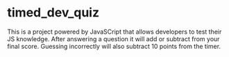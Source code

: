 # timed_dev_quiz

This is a project powered by JavaSCript that allows developers to test their JS knowledge. After answering a question it will add or subtract from your final score.
Guessing incorrectly will also subtract 10 points from the timer.
